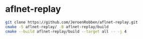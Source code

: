 # aflnet-replay

```bash
git clone https://github.com/JeroenRobben/aflnet-replay.git
cmake -S aflnet-replay/ -B aflnet-replay/build
cmake --build aflnet-replay/build --target all -- -j 4
```
